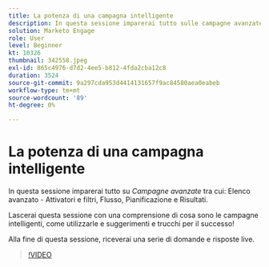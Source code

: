 ```yaml
---
title: La potenza di una campagna intelligente
description: In questa sessione imparerai tutto sulle campagne avanzate, tra cui Elenco avanzato - Attivatori e filtri, Flusso, Pianificazione e Risultati.
solution: Marketo Engage
role: User
level: Beginner
kt: 10326
thumbnail: 342558.jpeg
exl-id: 865c4976-d7d2-4ee5-b812-4fda2cba12c8
duration: 3524
source-git-commit: 9a297cda953d4414131657f9ac84580aea0eabeb
workflow-type: tm+mt
source-wordcount: '89'
ht-degree: 0%

---
```


# La potenza di una campagna intelligente

In questa sessione imparerai tutto su *Campagne avanzate* tra cui: Elenco avanzato - Attivatori e filtri, Flusso, Pianificazione e Risultati.

Lascerai questa sessione con una comprensione di cosa sono le campagne intelligenti, come utilizzarle e suggerimenti e trucchi per il successo!

Alla fine di questa sessione, riceverai una serie di domande e risposte live.

>[!VIDEO](https://video.tv.adobe.com/v/342558/?quality=12&learn=on)
